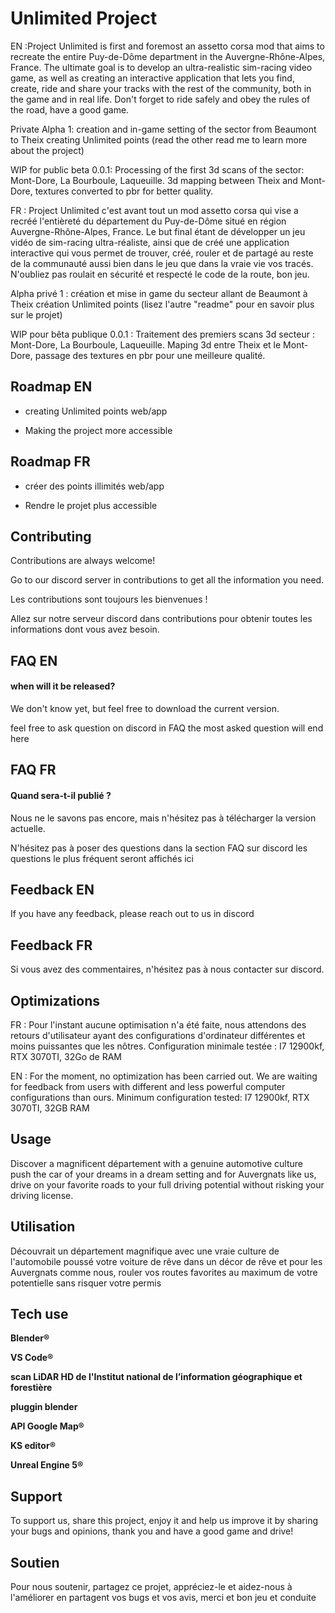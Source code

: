 # Unlimited Project

EN :Project Unlimited is first and foremost an assetto corsa mod that aims to recreate the entire Puy-de-Dôme department in the Auvergne-Rhône-Alpes, France.
The ultimate goal is to develop an ultra-realistic sim-racing video game,
as well as creating an interactive application that lets you find, create, ride and share your tracks with the rest of the community, both in the game and in real life.
Don't forget to ride safely and obey the rules of the road, have a good game.

Private Alpha 1: creation and in-game setting of the sector from Beaumont to Theix
creating Unlimited points (read the other read me to learn more about the project)

WIP for public beta 0.0.1: Processing of the first 3d scans of the sector: Mont-Dore, La Bourboule, Laqueuille.
3d mapping between Theix and Mont-Dore, textures converted to pbr for better quality.

FR : Project Unlimited c'est avant tout un mod assetto corsa qui vise a recréé l'entièreté du département du Puy-de-Dôme situé en région Auvergne-Rhône-Alpes, France.
Le but final étant de développer un jeu vidéo de sim-racing ultra-réaliste,
ainsi que de créé une application interactive qui vous permet de trouver, créé, rouler et de partagé au reste de la communauté aussi bien dans le jeu que dans la vraie vie vos tracés.
N'oubliez pas roulait en sécurité et respecté le code de la route, bon jeu.

Alpha privé 1 : création et mise in game du secteur allant de Beaumont à Theix
création Unlimited points (lisez l'autre "readme" pour en savoir plus sur le projet)

WIP pour bêta publique 0.0.1 : Traitement des premiers scans 3d secteur : Mont-Dore, La Bourboule, Laqueuille.
Maping 3d entre Theix et le Mont-Dore, passage des textures en pbr pour une meilleure qualité.

## Roadmap EN

- creating Unlimited points web/app

- Making the project more accessible

## Roadmap FR

- créer des points illimités web/app

- Rendre le projet plus accessible

## Contributing

Contributions are always welcome!

Go to our discord server in contributions to get all the information you need.

Les contributions sont toujours les bienvenues !

Allez sur notre serveur discord dans contributions pour obtenir toutes les informations dont vous avez besoin.

## FAQ EN

#### when will it be released?

We don't know yet, but feel free to download the current version.

feel free to ask question on discord in FAQ
the most asked question will end here

## FAQ FR

#### Quand sera-t-il publié ?

Nous ne le savons pas encore, mais n'hésitez pas à télécharger la version actuelle.

N'hésitez pas à poser des questions dans la section FAQ sur discord
les questions le plus fréquent seront affichés ici

## Feedback EN

If you have any feedback, please reach out to us in discord

## Feedback FR

Si vous avez des commentaires, n'hésitez pas à nous contacter sur discord.

## Optimizations

FR : Pour l'instant aucune optimisation n'a été faite, nous attendons des retours d'utilisateur
ayant des configurations d'ordinateur différentes et moins puissantes que les nôtres.
Configuration minimale testée : I7 12900kf, RTX 3070TI, 32Go de RAM

EN : For the moment, no optimization has been carried out. We are waiting for feedback from users
with different and less powerful computer configurations than ours.
Minimum configuration tested: I7 12900kf, RTX 3070TI, 32GB RAM

## Usage

Discover a magnificent département with a genuine automotive culture
push the car of your dreams in a dream setting
and for Auvergnats like us, drive on your favorite roads to your full driving potential without risking your driving license.

## Utilisation

Découvrait un département magnifique avec une vraie culture de l'automobile
poussé votre voiture de rêve dans un décor de rêve
et pour les Auvergnats comme nous, rouler vos routes favorites au maximum de votre potentielle sans risquer votre permis

## Tech use

**Blender®**

**VS Code®**

**scan LiDAR HD de l'Institut national de l’information géographique et forestière**

**pluggin blender**

**API Google Map®**

**KS editor®**

**Unreal Engine 5®**

## Support

To support us, share this project, enjoy it and help us improve it by sharing your bugs and opinions, thank you and have a good game and drive!

## Soutien

Pour nous soutenir, partagez ce projet, appréciez-le et aidez-nous à l'améliorer en partagent vos bugs et vos avis, merci et bon jeu et conduite
